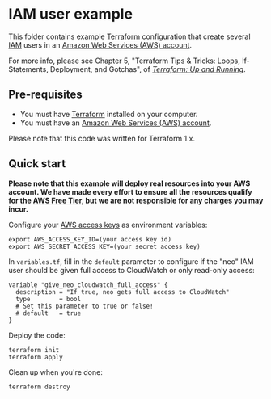 # IAM user example

This folder contains example [Terraform](https://www.terraform.io/) configuration that create several
[IAM](https://aws.amazon.com/iam/) users in an [Amazon Web Services (AWS) account](http://aws.amazon.com/).

For more info, please see Chapter 5, "Terraform Tips & Tricks: Loops, If-Statements, Deployment, and Gotchas", of
_[Terraform: Up and Running](http://www.terraformupandrunning.com)_.

## Pre-requisites

- You must have [Terraform](https://www.terraform.io/) installed on your computer.
- You must have an [Amazon Web Services (AWS) account](http://aws.amazon.com/).

Please note that this code was written for Terraform 1.x.

## Quick start

**Please note that this example will deploy real resources into your AWS account. We have made every effort to ensure
all the resources qualify for the [AWS Free Tier](https://aws.amazon.com/free/), but we are not responsible for any
charges you may incur.**

Configure your [AWS access
keys](http://docs.aws.amazon.com/general/latest/gr/aws-sec-cred-types.html#access-keys-and-secret-access-keys) as
environment variables:

```
export AWS_ACCESS_KEY_ID=(your access key id)
export AWS_SECRET_ACCESS_KEY=(your secret access key)
```

In `variables.tf`, fill in the `default` parameter to configure if the "neo" IAM user should be given full access to
CloudWatch or only read-only access:

```hcl
variable "give_neo_cloudwatch_full_access" {
  description = "If true, neo gets full access to CloudWatch"
  type        = bool
  # Set this parameter to true or false!
  # default   = true
}
```

Deploy the code:

```
terraform init
terraform apply
```

Clean up when you're done:

```
terraform destroy
```
